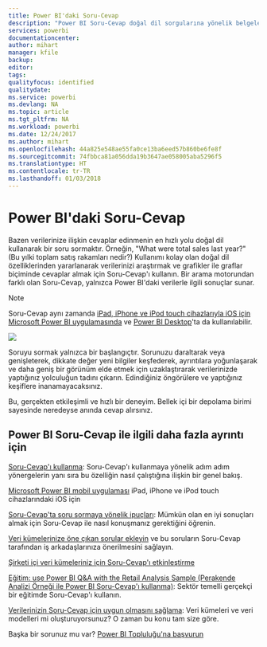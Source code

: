 ```yaml
---
title: Power BI'daki Soru-Cevap
description: "Power BI Soru-Cevap doğal dil sorgularına yönelik belgelere genel bakış konusu."
services: powerbi
documentationcenter: 
author: mihart
manager: kfile
backup: 
editor: 
tags: 
qualityfocus: identified
qualitydate: 
ms.service: powerbi
ms.devlang: NA
ms.topic: article
ms.tgt_pltfrm: NA
ms.workload: powerbi
ms.date: 12/24/2017
ms.author: mihart
ms.openlocfilehash: 44a825e548ae55fa0ce13ba6eed57b860be6fe8f
ms.sourcegitcommit: 74fbbca81a056dda19b3647ae058005aba5296f5
ms.translationtype: HT
ms.contentlocale: tr-TR
ms.lasthandoff: 01/03/2018
---
```

# <a name="qa-in-power-bi"></a>Power BI'daki Soru-Cevap
Bazen verilerinize ilişkin cevaplar edinmenin en hızlı yolu doğal dil kullanarak bir soru sormaktır. Örneğin, "What were total sales last year?" (Bu yılki toplam satış rakamları nedir?)  Kullanımı kolay olan doğal dil özelliklerinden yararlanarak verilerinizi araştırmak ve grafikler ile graflar biçiminde cevaplar almak için Soru-Cevap'ı kullanın. Bir arama motorundan farklı olan Soru-Cevap, yalnızca Power BI'daki verilerle ilgili sonuçlar sunar.

> [!NOTE]
> Soru-Cevap aynı zamanda [iPad, iPhone ve iPod touch cihazlarıyla iOS için Microsoft Power BI uygulamasında](mobile-apps-ios-qna.md) ve [Power BI Desktop](https://powerbi.microsoft.com/blog/power-bi-desktop-december-feature-summary/#QandA)'ta da kullanılabilir.
> 
> 

![](media/service-q-and-a/pbi_qa_boxsalessqft.png)

Soruyu sormak yalnızca bir başlangıçtır.  Sorunuzu daraltarak veya genişleterek, dikkate değer yeni bilgiler keşfederek, ayrıntılara yoğunlaşarak ve daha geniş bir görünüm elde etmek için uzaklaştırarak verilerinizde yaptığınız yolculuğun tadını çıkarın. Edindiğiniz öngörülere ve yaptığınız keşiflere inanamayacaksınız.

Bu, gerçekten etkileşimli ve hızlı bir deneyim. Bellek içi bir depolama birimi sayesinde neredeyse anında cevap alırsınız.

## <a name="for-more-details-about-power-bi-qa"></a>Power BI Soru-Cevap ile ilgili daha fazla ayrıntı için
[Soru-Cevap'ı kullanma](service-how-to-q-and-a.md): Soru-Cevap'ı kullanmaya yönelik adım adım yönergelerin yanı sıra bu özelliğin nasıl çalıştığına ilişkin bir genel bakış.

[Microsoft Power BI mobil uygulaması](mobile-apps-ios-qna.md) iPad, iPhone ve iPod touch cihazlarındaki iOS için

[Soru-Cevap'ta soru sormaya yönelik ipuçları](service-q-and-a-tips.md): Mümkün olan en iyi sonuçları almak için Soru-Cevap ile nasıl konuşmanız gerektiğini öğrenin.

[Veri kümelerinize öne çıkan sorular ekleyin](service-q-and-a-create-featured-questions.md) ve bu soruların Soru-Cevap tarafından iş arkadaşlarınıza önerilmesini sağlayın.

[Şirketi içi veri kümeleriniz için Soru-Cevap'ı etkinleştirme](service-q-and-a-direct-query.md)

[Eğitim: use Power BI Q&A with the Retail Analysis Sample (Perakende Analizi Örneği ile Power BI Soru-Cevap'ı kullanma)](power-bi-visualization-introduction-to-q-and-a.md): Sektör temelli gerçekçi bir eğitimde Soru-Cevap'ı kullanın.

[Verilerinizin Soru-Cevap için uygun olmasını sağlama](service-prepare-data-for-q-and-a.md): Veri kümeleri ve veri modelleri mi oluşturuyorsunuz?  O zaman bu konu tam size göre.

Başka bir sorunuz mu var? [Power BI Topluluğu'na başvurun](http://community.powerbi.com/)

